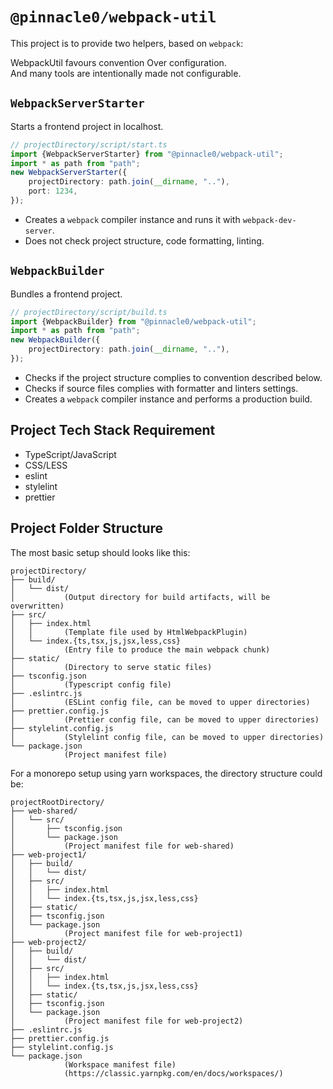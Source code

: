 # `@pinnacle0/webpack-util`

This project is to provide two helpers, based on `webpack`:

WebpackUtil favours convention Over configuration.  
And many tools are intentionally made not configurable.

## `WebpackServerStarter`

Starts a frontend project in localhost.

```ts
// projectDirectory/script/start.ts
import {WebpackServerStarter} from "@pinnacle0/webpack-util";
import * as path from "path";
new WebpackServerStarter({
    projectDirectory: path.join(__dirname, ".."),
    port: 1234,
});
```

-   Creates a `webpack` compiler instance and runs it with `webpack-dev-server`.
-   Does not check project structure, code formatting, linting.

## `WebpackBuilder`

Bundles a frontend project.

```ts
// projectDirectory/script/build.ts
import {WebpackBuilder} from "@pinnacle0/webpack-util";
import * as path from "path";
new WebpackBuilder({
    projectDirectory: path.join(__dirname, ".."),
});
```

-   Checks if the project structure complies to convention described below.
-   Checks if source files complies with formatter and linters settings.
-   Creates a `webpack` compiler instance and performs a production build.

## Project Tech Stack Requirement

-   TypeScript/JavaScript
-   CSS/LESS
-   eslint
-   stylelint
-   prettier

## Project Folder Structure

The most basic setup should looks like this:

```text
projectDirectory/
├── build/
│   └── dist/
│           (Output directory for build artifacts, will be overwritten)
├── src/
│   ├── index.html
│   │       (Template file used by HtmlWebpackPlugin)
│   └── index.{ts,tsx,js,jsx,less,css}
│           (Entry file to produce the main webpack chunk)
├── static/
│           (Directory to serve static files)
├── tsconfig.json
│           (Typescript config file)
├── .eslintrc.js
│           (ESLint config file, can be moved to upper directories)
├── prettier.config.js
│           (Prettier config file, can be moved to upper directories)
├── stylelint.config.js
│           (Stylelint config file, can be moved to upper directories)
└── package.json
            (Project manifest file)
```

For a monorepo setup using yarn workspaces, the directory structure could be:

```text
projectRootDirectory/
├── web-shared/
│   └── src/
│       ├── tsconfig.json
│       └── package.json
│           (Project manifest file for web-shared)
├── web-project1/
│   ├── build/
│   │   └── dist/
│   ├── src/
│   │   ├── index.html
│   │   └── index.{ts,tsx,js,jsx,less,css}
│   ├── static/
│   ├── tsconfig.json
│   └── package.json
│           (Project manifest file for web-project1)
├── web-project2/
│   ├── build/
│   │   └── dist/
│   ├── src/
│   │   ├── index.html
│   │   └── index.{ts,tsx,js,jsx,less,css}
│   ├── static/
│   ├── tsconfig.json
│   └── package.json
│           (Project manifest file for web-project2)
├── .eslintrc.js
├── prettier.config.js
├── stylelint.config.js
└── package.json
            (Workspace manifest file)
            (https://classic.yarnpkg.com/en/docs/workspaces/)
```

<!--
## Webpack dependency versions status

-   `webpack` # Lock at 4.44.2 (wait for loaders & plugins patches)
-   `autoprefixer` # Lock at 9.8.6 (stylelint uses <10.0.0)
-   `css-loader` # Lock at 4.3.0 (5.0.0 uses postcss8)
-   `html-webpack-plugin` # Lock at 4.4.1 (4.5.0 adds webpack5 auto publicPath option)
-   `mini-css-extract-plugin` # Lock at 0.12.0 (default esModule=true)
-   `postcss` # Lock at 7.0.35 (stylelint uses <8.0.0)
-   `script-ext-html-webpack-plugin` # No changelog
-   `style-loader` # Lock at 1.3.0 (default esModule=true)
-   `terser-webpack-plugin` # Lock at 4.2.3 (5.0.0 drops webpack4 support)
-->
